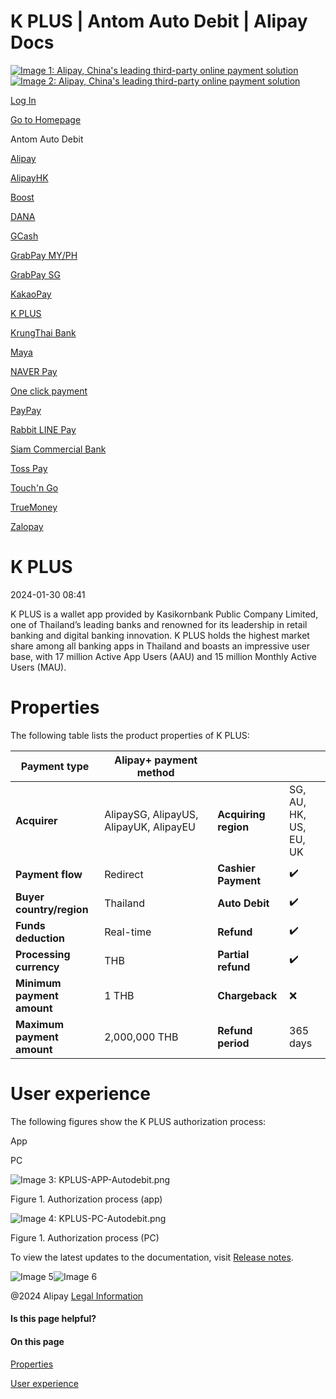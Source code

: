 K PLUS | Antom Auto Debit | Alipay Docs
===============
                        

[![Image 1: Alipay, China's leading third-party online payment solution](https://ac.alipay.com/storage/2024/3/26/d66c43c0-440d-4c97-9976-f2028a2c8c5e.svg)![Image 2: Alipay, China's leading third-party online payment solution](https://ac.alipay.com/storage/2024/3/26/a48bd336-aea0-4f16-bf83-616eacbb4434.svg)](/docs/)

[Log In](https://global.alipay.com/ilogin/account_login.htm?goto=https%3A%2F%2Fglobal.alipay.com%2Fdocs%2Fac%2Fantomad%2Fkplus)

[Go to Homepage](../../)

Antom Auto Debit

[Alipay](/docs/ac/antomad/alipay)

[AlipayHK](/docs/ac/antomad/alipayhk)

[Boost](/docs/ac/antomad/boost)

[DANA](/docs/ac/antomad/dana)

[GCash](/docs/ac/antomad/gcash)

[GrabPay MY/PH](/docs/ac/antomad/grabpay_myph)

[GrabPay SG](/docs/ac/antomad/grabpay_sg)

[KakaoPay](/docs/ac/antomad/kakaopay)

[K PLUS](/docs/ac/antomad/kplus)

[KrungThai Bank](/docs/ac/antomad/ktb)

[Maya](/docs/ac/antomad/maya)

[NAVER Pay](/docs/ac/antomad/naverpay)

[One click payment](/docs/ac/antomad/one_click)

[PayPay](/docs/ac/antomad/paypay)

[Rabbit LINE Pay](/docs/ac/antomad/rabbitlinepay)

[Siam Commercial Bank](/docs/ac/antomad/scb)

[Toss Pay](/docs/ac/antomad/toss_pay_autodebit)

[Touch'n Go](/docs/ac/antomad/touchngo)

[TrueMoney](/docs/ac/antomad/truemoney)

[Zalopay](/docs/ac/antomad/zalopay)

K PLUS
======

2024-01-30 08:41

K PLUS is a wallet app provided by Kasikornbank Public Company Limited, one of Thailand’s leading banks and renowned for its leadership in retail banking and digital banking innovation. K PLUS holds the highest market share among all banking apps in Thailand and boasts an impressive user base, with 17 million Active App Users (AAU) and 15 million Monthly Active Users (MAU).

**Properties**
==============

The following table lists the product properties of K PLUS:



| **Payment type** | Alipay+ payment method | | |
| --- | --- | --- | --- |
| **Acquirer** | AlipaySG, AlipayUS, AlipayUK, AlipayEU | **Acquiring region** | SG, AU, HK, US, EU, UK |
| **Payment flow** | Redirect | **Cashier Payment** | ✔️ |
| **Buyer country/region** | Thailand | **Auto Debit** | ✔️ |
| **Funds deduction** | Real-time | **Refund** | ✔️ |
| **Processing currency** | THB | **Partial refund** | ✔️ |
| **Minimum payment amount** | 1 THB | **Chargeback** | ❌ |
| **Maximum payment amount** | 2,000,000 THB | **Refund period** | 365 days |



**User experience**
===================

The following figures show the K PLUS authorization process:

App

PC

![Image 3: KPLUS-APP-Autodebit.png](https://idocs-assets.marmot-cloud.com/storage/idocs87c36dc8dac653c1/1703660494379-115db540-e379-49bb-97b0-c146e8d7aab2.png)

Figure 1. Authorization process (app)

![Image 4: KPLUS-PC-Autodebit.png](https://idocs-assets.marmot-cloud.com/storage/idocs87c36dc8dac653c1/1703660600983-c5f1d093-fb5a-4314-8bf4-1e0ddd754265.png)

Figure 1. Authorization process (PC)

To view the latest updates to the documentation, visit [Release notes](https://global.alipay.com/docs/releasenotes).

![Image 5](https://ac.alipay.com/storage/2021/5/20/19b2c126-9442-4f16-8f20-e539b1db482a.png)![Image 6](https://ac.alipay.com/storage/2021/5/20/e9f3f154-dbf0-455f-89f0-b3d4e0c14481.png)

@2024 Alipay [Legal Information](https://global.alipay.com/docs/ac/platform/membership)

#### Is this page helpful?

#### On this page

[Properties](#ljieF "Properties")

[User experience](#cVr0b "User experience")
